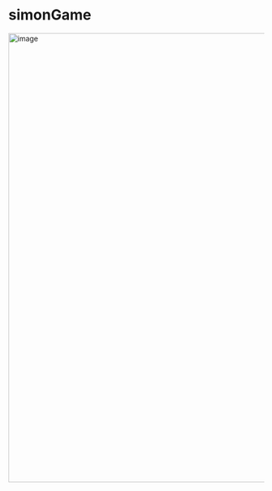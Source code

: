 # simonGame
<img width="884" alt="image" src="https://user-images.githubusercontent.com/105555664/227850182-66e4db64-fbd1-4f08-8b04-23f74c62a33e.png">
